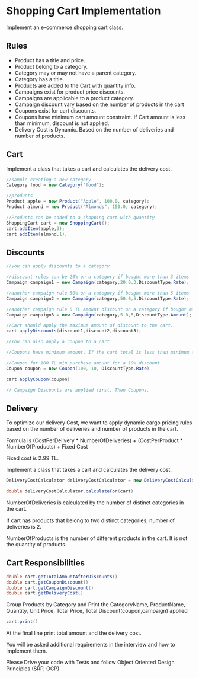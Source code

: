 # Shopping Cart Implementation

Implement an e-commerce shopping cart class.

## Rules

* Product has a title and price.
* Product belong to a category.
* Category may or may not have a parent category.
* Category has a title.
* Products are added to the Cart with quantity info.
* Campaigns exist for product price discounts.
* Campaigns are applicable to a product category.
* Campaign discount vary based on the number of products in the cart
* Coupons exist for cart discounts.
* Coupons have minimum cart amount constraint. If Cart amount is less than minimum, discount is not applied.
* Delivery Cost is Dynamic. Based on the number of deliveries and number of products.



## Cart

Implement a class that takes a cart and calculates the delivery cost.

```java
//sample creating a new category
Category food = new Category("food");

//products
Product apple = new Product("Apple", 100.0, category);
Product almond = new Product("Almonds", 150.0, category);

//Products can be added to a shopping cart with quantity
ShoppingCart cart = new ShoppingCart();
cart.addItem(apple,3);
cart.addItem(almond,1);
```

## Discounts

```java
//you can apply discounts to a category

//discount rules can be 20% on a category if bought more than 3 items
Campaign campaign1 = new Campaign(category,20.0,3,DiscountType.Rate);

//another campaign rule 50% on a category if bought more than 5 items
Campaign campaign2 = new Campaign(category,50.0,5,DiscountType.Rate);

//another campaign rule 5 TL amount discount on a category if bought more than  items
Campaign campaign3 = new Campaign(category,5.0,5,DiscountType.Amount);

//Cart should apply the maximum amount of discount to the cart.
cart.applyDiscounts(discount1,discount2,discount3);

//You can also apply a coupon to a cart

//Coupons have minimum amount. If the cart total is less than minimum amount, coupon is not applicable

//Coupon for 100 TL min purchase amount for a 10% discount
Coupon coupon = new Coupon(100, 10, DiscountType.Rate)

cart.applyCoupon(coupon)

// Campaign Discounts are applied first, Then Coupons.
```

## Delivery

To optimize our delivery Cost, we want to apply dynamic cargo pricing rules based on the number of deliveries and number of products in the cart.

Formula is (CostPerDelivery * NumberOfDeliveries) + (CostPerProduct * NumberOfProducts) + Fixed Cost

Fixed cost is 2.99 TL.

Implement a class that takes a cart and calculates the delivery cost.

```java
DeliveryCostCalculator deliveryCostCalculator = new DeliveryCostCalculator(costPerDelivery,costPerProduct,fixedCost);

double deliveryCostCalculator.calculateFor(cart)
```

 

NumberOfDeliveries is calculated by the number of distinct categories in the cart.

If cart has products that belong to two distinct categories, number of deliveries is 2.

NumberOfProducts is the number of different products in the cart. It is not the quantity of products.

## Cart Responsibilities

```java
double cart.getTotalAmountAfterDiscounts()
double cart.getCouponDiscount()
double cart.getCampaignDiscount()
double cart.getDeliveryCost()
```

Group Products by Category and Print the CategoryName, ProductName, Quantity, Unit Price, Total Price, Total Discount(coupon,campaign) applied

```java
cart.print()
```

At the final line print total amount and the delivery cost.

You will be asked additional requirements in the interview and how to implement them.

Please Drive your code with Tests and follow Object Oriented Design Principles (SRP, OCP)

